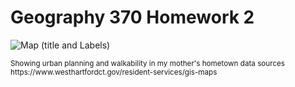 # Geography 370 Homework 2


![Map (title and Labels)](https://user-images.githubusercontent.com/112418269/187817383-e41d8b45-8ec5-4e71-9e43-2c15bd5c83a2.png)

<body> <small>
 Showing urban planning and walkability in my mother's hometown
 data sources
  https://www.westhartfordct.gov/resident-services/gis-maps

  </body> 